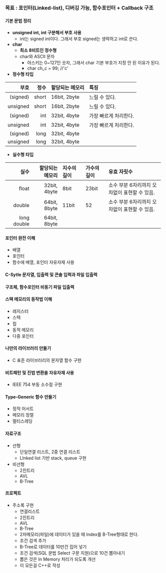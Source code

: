 ### 목표 : 포인터(Linked-list), 디버깅 가능, 함수포인터 + Callback 구조

#### 기본 문법 정리
- **unsigned int, int 구분해서 부호 사용**
  - int는 signed int이다. 그래서 부호 signed는 생략하고 int로 쓴다.
- **char**
  - **최소 8비트인 정수형**
  - char와 ASCII 문자
    - 아스키는 0~127인 숫자, 그래서 char 기본 부호가 지정 안 된 이유가 된다.
    - char ch_c = 99; //'c'
- **정수형 타입**

|부호|정수|할당되는 메모리|특징|
|---:|---:|:---|:---|
|(signed)|short|16bit, 2byte|느릴 수 있다.|
|unsigned|short|16bit, 2byte|느릴 수 있다.|
|(signed)|int|32bit, 4byte|가장 빠르게 처리한다.|
|unsigned|int|32bit, 4byte|가장 빠르게 처리한다.|
|(signed)|long|32bit, 4byte||
|unsigned|long|32bit, 4byte||


- **실수형 타입**

|실수|할당되는 메모리|지수의 길이|가수의 길이|유효 자릿수|
|---:|---:|:---|:---|:---|
|float|32bit, 4byte|8bit|23bit|소수 부분 6자리까지 오차없이 표현할 수 있음.|
|double|64bit, 8byte|11bit|52|소수 부분 6자리까지 오차없이 표현할 수 있음.|
|long double|64bit, 8byte||||





      
#### 포인터 완전 이해
- 배열
- 포인터
- 함수에 배열, 포인터 자유자재 사용

#### C-Sytle 문자열, 입출력 및 콘솔 입력과 파일 입출력

#### 구조체, 함수포인터 비동기 파일 입출력

#### 스택 메모리의 동작법 이해
- 레지스터
- 스택
- 힙
- 동적 메모리
- 다중 포인터

#### 나만의 라이브러리 만들기
- C 표준 라이브러리의 문자열 함수 구현

#### 비트패턴 및 진법 변환을 자유자재 사용
- IEEE 754 부동 소수점 구현

#### Type-Generic 함수 만들기
- 정적 어서트
- 메모리 정렬
- 멀티스레딩

#### 자료구조
- 선형
  - 단일연결 리스트, 2중 연결 리스트
  - LInked list 기반 stack, queue 구현
- 비선형
  - 2진트리
  - AVL
  - B-Tree

#### 프로젝트
- 주소록 구현
  - 연결리스트
  - 2진트리
  - AVL
  - B-Tree
  - 2차메모리(파일)에 데이터가 있을 때 Index를 B-Tree형태로 한다.
  - 조건 검색 추가
  - B-Tree로 데이터를 10만건 집어 넣기
  - 조건 검색(SQL 문법 Select 구문 지원)으로 10건 뽑아내기
  - 뽑은 것은 In Memory 처리가 되도록 개선
  - 이 모든걸 C++로 작성
